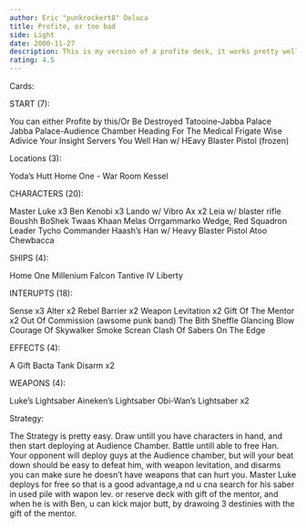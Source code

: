 ```yaml
---
author: Eric "punkrockert8" Deluca
title: Profite, or too bad
side: Light
date: 2000-11-27
description: This is my version of a profite deck, it works pretty well, but sometimes just doesn’t seem to work, so tell me what can i change.
rating: 4.5
---
```

Cards: 

START (7):

You can either Profite by this/Or Be Destroyed
Tatooine-Jabba Palace
Jabba Palace-Audience Chamber
Heading For The Medical Frigate
Wise Adivice
Your Insight Servers You Well
Han w/ HEavy Blaster Pistol (frozen)

Locations (3):

Yoda’s Hutt
Home One - War Room
Kessel

CHARACTERS (20):

Master Luke x3
Ben Kenobi x3
Lando w/ Vibro Ax x2
Leia w/ blaster rifle
Boushh
BoShek
Twaas Khaan
Melas
Orrgammarko
Wedge, Red Squadron Leader
Tycho
Commander Haash’s
Han w/ Heavy Blaster Pistol
Atoo
Chewbacca

SHIPS (4):

Home One
Millenium Falcon
Tantive IV
Liberty

INTERUPTS (18):

Sense x3
Alter x2
Rebel Barrier x2
Weapon Levitation x2
Gift Of The Mentor x2
Out Of Commission (awsome punk band)
The Bith Sheffle
Glancing Blow
Courage Of Skywalker
Smoke Screan
Clash Of Sabers
On The Edge

EFFECTS (4):

A Gift
Bacta Tank
Disarm x2

WEAPONS (4):

Luke’s Lightsaber
Aineken’s Lightsaber
Obi-Wan’s Lightsaber x2


Strategy: 

The Strategy is pretty easy. Draw untill you have characters in hand, and then start deploying at Audience Chamber. Battle untill able to free Han.
Your opponent will deploy guys at the Audience chamber, but will your beat down should be easy to defeat him, with weapon levitation, and disarms you can make sure he doesn’t have weapons that can hurt you. Master Luke deploys for free so that is a good advantage,a nd u cna search for his saber in used pile  with wapon lev. or reserve deck with gift of the mentor, and when he is with Ben, u can kick major butt, by drawoing 3 destinies with the gift of the mentor. 